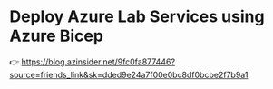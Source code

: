 # Deploy Azure Lab Services using Azure Bicep

👉 https://blog.azinsider.net/9fc0fa877446?source=friends_link&sk=dded9e24a7f00e0bc8df0bcbe2f7b9a1
